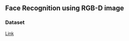 ## Face Recognition using RGB-D image


### Dataset
[Link](https://github.com/huyhieupham/3D-Face-Recognition)

